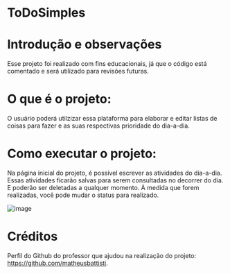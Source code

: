 # ToDoSimples

# Introdução e observações
Esse projeto foi realizado com fins educacionais, já que o código está comentado e será utilizado para revisões futuras.

# O que é o projeto:
O usuário poderá utilzizar essa plataforma para elaborar e editar listas de coisas para fazer e as suas respectivas prioridade do dia-a-dia.

# Como executar o projeto:

Na página inicial do projeto, é possível escrever as atividades do dia-a-dia. Essas atividades ficarão salvas para serem consultadas no decorrer do dia. 
E poderão ser deletadas a qualquer momento. À medida que forem realizadas, você pode mudar o status para realizado.

![image](https://github.com/PriMascarenhas/todo-avancado-js/assets/96348318/a5008740-3c4b-4904-acd1-1e9a500dd74c)

# Créditos
Perfil do Github do professor que ajudou na realização do projeto: https://github.com/matheusbattisti.
